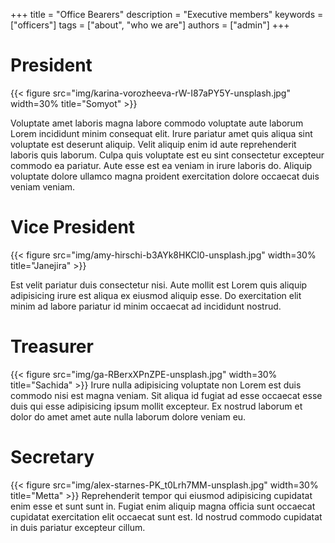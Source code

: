+++
title = "Office Bearers"
description = "Executive members"
keywords = ["officers"]
tags = ["about", "who we are"]
authors = ["admin"]
+++

# President
{{< figure src="img/karina-vorozheeva-rW-I87aPY5Y-unsplash.jpg" width=30% title="Somyot"  >}}

Voluptate amet laboris magna labore commodo voluptate aute laborum Lorem incididunt minim consequat elit. Irure pariatur amet quis aliqua sint voluptate est deserunt aliquip. Velit aliquip enim id aute reprehenderit laboris quis laborum. Culpa quis voluptate est eu sint consectetur excepteur commodo ea pariatur. Aute esse est ea veniam in irure laboris do. Aliquip voluptate dolore ullamco magna proident exercitation dolore occaecat duis veniam veniam.

# Vice President
{{< figure src="img/amy-hirschi-b3AYk8HKCl0-unsplash.jpg" width=30% title="Janejira"  >}}

Est velit pariatur duis consectetur nisi. Aute mollit est Lorem quis aliquip adipisicing irure est aliqua ex eiusmod aliquip esse. Do exercitation elit minim ad labore pariatur id minim occaecat ad incididunt nostrud.

# Treasurer
{{< figure src="img/ga-RBerxXPnZPE-unsplash.jpg" width=30% title="Sachida"  >}}
Irure nulla adipisicing voluptate non Lorem est duis commodo nisi est magna veniam. Sit aliqua id fugiat ad esse occaecat esse duis qui esse adipisicing ipsum mollit excepteur. Ex nostrud laborum et dolor do amet amet aute nulla laborum dolore veniam eu.

# Secretary
{{< figure src="img/alex-starnes-PK_t0Lrh7MM-unsplash.jpg" width=30% title="Metta"  >}}
Reprehenderit tempor qui eiusmod adipisicing cupidatat enim esse et sunt sunt in. Fugiat enim aliquip magna officia sunt occaecat cupidatat exercitation elit occaecat sunt est. Id nostrud commodo cupidatat in duis pariatur excepteur cillum.


